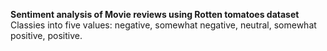 **Sentiment analysis of Movie reviews using Rotten tomatoes dataset**
Classies into five values: negative, somewhat negative, neutral, somewhat positive, positive.








